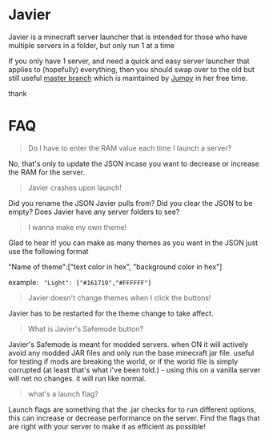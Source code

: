 # Javier
Javier is a minecraft server launcher that is intended for those who have multiple servers in a folder, but only run 1 at a time

If you only have 1 server, and need a quick and easy server launcher that applies to (hopefully) everything, then you should swap over to the old but still useful [master branch](https://github.com/Neeko-iko/JavierLauncher/tree/master) which is maintained by [Jumpy](https://www.github.com/jumpyvonvagabond) in her free time.

thank



# FAQ

> Do I have to enter the RAM value each time I launch a server?
 
No, that's only to update the JSON incase you want to decrease or increase the RAM for the server.
 
 
> Javier crashes upon launch!

Did you rename the JSON Javier pulls from?  Did you clear the JSON to be empty?  Does Javier have any server folders to see?

  
  
  
> I wanna make my own theme!

Glad to hear it! you can make as many themes as you want in the JSON just use the following format
  
  "Name of theme":["text color in hex", "background color in hex"]
  
  example: 
  ` "Light": ["#161719","#FFFFFF"]`
  
  
  
  
> Javier doesn't change themes when I click the buttons!

  Javier has to be restarted for the theme change to take affect. 

> What is Javier's Safemode button?

 Javier's Safemode is meant for modded servers.  when ON it will actively avoid any modded JAR files and only run the base minecraft jar file.  useful for testing if mods are breaking the world, or if the world file is simply corrupted (at least that's what i've been told.)   - using this on a vanilla server will net no changes.  it will run like normal.

> what's a launch flag?

Launch flags are something that the .jar checks for to run different options, this can increase or decrease performance on the server.  Find the flags that are right with your server to make it as efficient as possible!
